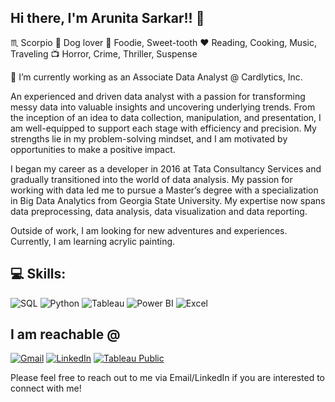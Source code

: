 ## Hi there, I'm Arunita Sarkar!! 👋

♏ Scorpio 🐶 Dog lover 🍰 Foodie, Sweet-tooth ❤️ Reading, Cooking, Music, Traveling 📺 Horror, Crime, Thriller, Suspense 

🔭 I’m currently working as an Associate Data Analyst @ Cardlytics, Inc.

An experienced and driven data analyst with a passion for transforming messy data into valuable insights and uncovering underlying trends. From the inception of an idea to data collection, manipulation, and presentation, I am well-equipped to support each stage with efficiency and precision. My strengths lie in my problem-solving mindset, and I am motivated by opportunities to make a positive impact.

I began my career as a developer in 2016 at Tata Consultancy Services and gradually transitioned into the world of data analysis. My passion for working with data led me to pursue a Master’s degree with a specialization in Big Data Analytics from Georgia State University. My expertise now spans data preprocessing, data analysis, data visualization and data reporting.

Outside of work, I am looking for new adventures and experiences.
Currently, I am learning acrylic painting.

## 💻 Skills:

![SQL](https://img.shields.io/badge/SQL-025E8C?style=for-the-badge&logo=MySQL&logoColor=white)
![Python](https://img.shields.io/badge/Python-14354C?style=for-the-badge&logo=python&logoColor=white)
![Tableau](https://img.shields.io/badge/Tableau-E97627?style=for-the-badge&logo=tableau&logoColor=white)
![Power BI](https://img.shields.io/badge/PowerBI-F2C811?style=for-the-badge&logo=powerbi&logoColor=black)
![Excel](https://img.shields.io/badge/Excel-217346?style=for-the-badge&logo=microsoft-excel&logoColor=white)

## I am reachable @

[![Gmail](https://img.shields.io/badge/Gmail-D14836?style=for-the-badge&logo=gmail&logoColor=white)](mailto:arunitasarkar18@gmail.com)
[![LinkedIn](https://img.shields.io/badge/LinkedIn-0077B5?style=for-the-badge&logo=linkedin&logoColor=white)](https://www.linkedin.com/in/arunitasarkar18/)
[![Tableau Public](https://img.shields.io/badge/Tableau-E97627?style=for-the-badge&logo=tableau&logoColor=white)](https://public.tableau.com/app/profile/arunita.sarkar/vizzes)

Please feel free to reach out to me via Email/LinkedIn if you are interested to connect with me!

<!--
**ASarkar0611/ASarkar0611** is a ✨ _special_ ✨ repository because its `README.md` (this file) appears on your GitHub profile.

Here are some ideas to get you started:

- 🔭 I’m currently working on ...
- 🌱 I’m currently learning ...
- 👯 I’m looking to collaborate on ...
- 🤔 I’m looking for help with ...
- 💬 Ask me about ...
- 📫 How to reach me: ...
- 😄 Pronouns: ...
- ⚡ Fun fact: ...
-->
